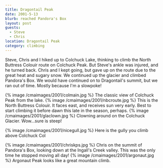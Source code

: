 ```yaml
---
title: Dragontail Peak
date: 2001-5-13
blurb: reached Pandora's Box
layout: post
guests:
  - Steve
  - Chris
location: Dragontail Peak
category: climbing
---
```


Steve, Chris and I hiked up to Colchuck Lake, thinking to climb the North
Buttress Colouir route on Colchuck Peak. But Steve's ankle was injured, and he
turned back. Chris and I kept going, but gave up on the route due to the great
heat and sugary snow. We continued up the glacier and climbed Pandora's Box. We
would have continued on to Dragontail's summit, but we ran out of time. Mostly
because I'm a slowpoke!




{% image /cmaimages/2001/colmain.jpg %}
The classic view of Colchuck Peak from the lake.
{% image /cmaimages/2001/nbcroute.jpg %}
This is the North Buttress Colouir. It faces east, and receives sun very early. Best to start climbing it before dawn this late in the season, perhaps.
{% image /cmaimages/2001/glaclown.jpg %}
Clowning around on the Colchuck Glacier. Wow...sure is steep!


{% image /cmaimages/2001/nicegull.jpg %}
Here is the gully you climb above Colchuck Col


{% image /cmaimages/2001/chriskps.jpg %}
Chris on the summit of Pandora's Box, looking down at the Ingall's Creek valley. This was the only time he stopped moving all day!
{% image /cmaimages/2001/argonaut.jpg %}
Argonaut Peak looks like a great mountain climb.

